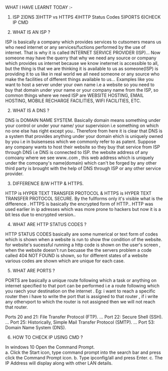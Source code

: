  WHAT I HAVE LEARNT TODAY :-

1) ISP   2)DNS   3)HTTP vs HTTPS   4)HTTP Status Codes   5)PORTS    6)CHECK IP CMD



1) WHAT IS AN ISP ?

ISP is  basically a company which provides services to cutsomers  means us who need internet or any services/fuctions performed by the use of internet. That is why it is called 
INTERNET SERVICE PROVIDER (ISP)... Now someone may have the querry that why we need any source or company which provides us internet because we know ineternet is accessible to all, but the
thing is that we are thinking it is available to us as someone(ISP) is providing it to us like in real world we all need someone or any source who make the facilities of different things available 
to us... Examples like you want to host a server under your own name i.e a website so you need to buy that domain under your name or your company name from the ISP, so common things where we 
need ISP are WEBSITE HOSTING, EMAIL HOSTING, MOBILE RECHARGE FACILITIES, WIFI FACILITIES, ETC. 


2) WHAT IS A DNS ?

DNS is DOMAIN NAME SYSTEM. Basically domain means something under your control or under your name/ your supervision i.e something on which no one else has right except 
you.. Therefore from here it is clear that DNS is a system that provides anything under your domain ehich is uniquely owned by you i.e in buisensess which we commonly refer
to as patent. Suppose any company wants to host their website so they buy that service from ISP through DNS i.e DNS is connected to ISP. the website address of any comoany where
we see www.<name of the company>.com , this web address which is uniquely under the comopany's name(domain) which can't be forged by any other third party is brought with the
help of DNS through ISP or any other service provider.
  
3) DIFFERENCE B/W HTTP & HTTPS.
  
HTTP is HYPER TEXT TRANSFER PROTOCOL & HTTPS is HYPER TEXT TRANSFER PROTOCOL SECURE. By the fullforms only it's visible what is the difference . HTTPS is basically the 
  encrypted form of HTTP.. HTTP was used earlier in ip adresses which was more prone to hackers but now it is a bit less due to encrypted version..
  
4) WHAT ARE HTTP STATUS CODES ?

HTTP STATUS CODES basically are some numerical or text form of codes which is shown when a website is run to show thw condition of the website. for website's sucessful running
a http code is shown on the user's screen , when the website doesn't run becuase the the servers problem a code called 404 NOT FOUND is shown, so for different states of a website
  various codes are shown which are unique for each case.
  
5) WHAT ARE PORTS ? 
 
PORTS are basically a unique route following which a task or anything on internet specified to that port can be performed i.e a route following which you raech your destination
  on the internet . Eg: i want to reach a specific router then i have to write the port that is assigned to that router , if i write any othervport to which the router
  is not assigned then we will not reach that router.
  
Ports 20 and 21: File Transfer Protocol (FTP). ...
Port 22: Secure Shell (SSH). ...
Port 25: Historically, Simple Mail Transfer Protocol (SMTP). ...
Port 53: Domain Name System (DNS).
  
  
6) HOW TO CHECK IP USING CMD ?
  
In windows 10 Open the Command Prompt.  
a. Click the Start icon, type command prompt into the search bar and press click the Command Prompt icon.
b. Type ipconfig/all and press Enter.
c. The IP Address will display along with other LAN details.


  
